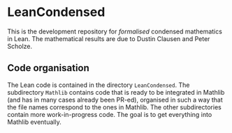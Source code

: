# LeanCondensed

This is the development repository for *formalised* condensed mathematics in Lean. The mathematical results are due to Dustin Clausen and Peter Scholze. 

## Code organisation

The Lean code is contained in the directory `LeanCondensed`. The subdirectory `Mathlib` contains code that is ready to be integrated in Mathlib (and has in many cases already been PR-ed), organised in such a way that the file names correspond to the ones in Mathlib. The other subdirectories contain more work-in-progress code. The goal is to get everything into Mathlib eventually.